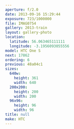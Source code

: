 ```yaml
---
aperture: f/2.0
date: 2013-09-16 15:29:44
exposure: 723/1000000
file: IMAG0754
gallery: 2013-train
layout: gallery-photo
location:
  latitude: 56.063465111111
  longitude: -3.1956093055556
model: HTC One S
next: 17862
ordering: 6
previous: 48a04c1
sizes:
  640w:
    height: 361
    width: 640
  200x200:
    height: 200
    width: 200
  96x96:
    height: 96
    width: 96
title: null
make: HTC
---
```

